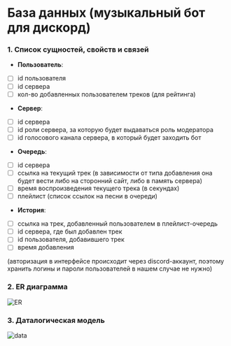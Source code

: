 # База данных (музыкальный бот для дискорд)

### 1. Список сущностей, свойств и связей

- **Пользователь**:
- [ ] id пользователя
- [ ] id cервера
- [ ] кол-во добавленных пользователем треков (для рейтинга)
- **Сервер**:
- [ ] id сервера 
- [ ] id роли сервера, за которую будет выдаваться роль модератора
- [ ] id голосового канала сервера, в который будет заходить бот
- **Очередь**:
- [ ] id сервера
- [ ] ссылка на текущий трек (в зависимости от типа добавления она будет вести либо на сторонний сайт, либо в память сервера)
- [ ] время воспроизведения текущего трека (в секундах)
- [ ] плейлист (список ссылок на песни в очереди)
- **История**:
- [ ] ссылка на трек, добавленный пользователем в плейлист-очередь
- [ ] id сервера, где был добавлен трек
- [ ] id пользователя, добавившего трек
- [ ] время добавления

(авторизация в интерфейсе происходит через discord-аккаунт, поэтому хранить логины и пароли пользователей в нашем случае не нужно)

### 2. ER диаграмма
![ER](https://media.discordapp.net/attachments/755814596383735848/911166374599073832/2.png)
### 3. Даталогическая модель
![data](https://media.discordapp.net/attachments/755814596383735848/911166374804619304/fd5b385ff6c46261.png)
